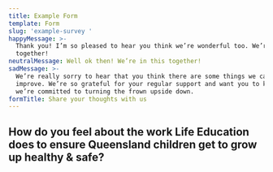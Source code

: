 ```yaml
---
title: Example Form
template: Form
slug: 'example-survey '
happyMessage: >-
  Thank you! I’m so pleased to hear you think we’re wonderful too. We’re in this
  together!
neutralMessage: Well ok then! We’re in this together!
sadMessage: >-
  We’re really sorry to hear that you think there are some things we can
  improve. We’re so grateful for your regular support and want you to know that
  we’re committed to turning the frown upside down. 
formTitle: Share your thoughts with us
---
```

## How do you feel about the work Life Education does to ensure Queensland children get to grow up healthy & safe?
